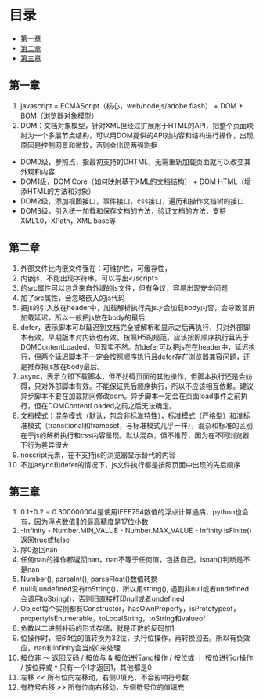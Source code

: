 # 目录
* [第一章](#第一章)
* [第二章](#第二章)
* [第三章](#第三章)


## 第一章
1. javascript = ECMAScript（核心，web/nodejs/adobe flash） + DOM + BOM（浏览器对象模型）
2. DOM：文档对象模型，针对XML但经过扩展用于HTML的API，把整个页面映射为一个多层节点结构，可以用DOM提供的API对内容和结构进行操作，出现原因是控制网景和微软，否则会出现两强割据
* DOM0级，参照点，指最初支持的DHTML，无需重新加载页面就可以改变其外观和内容
* DOM1级，DOM Core（如何映射基于XML的文档结构） + DOM HTML（增添HTML的方法和对象）
* DOM2级，添加视图接口，事件接口，css接口，遍历和操作文档树的接口
* DOM3级，引入统一加载和保存文档的方法，验证文档的方法，支持XML1.0，XPath，XML base等

## 第二章
1. 外部文件比内嵌文件强在：可维护性，可缓存性，
2. 内嵌js，不能出现</script>字符串，可以写出<\/script>
3. </script>的src属性可以包含来自外域的js文件，但有争议，容易出现安全问题
4. 加了src属性，会忽略嵌入的js代码
5. 把js的引入放在header中，加载解析执行完js才会加载body内容，会导致首屏加载延迟，所以一般把js放在body的最后
6. defer，表示脚本可以延迟到文档完全被解析和显示之后再执行，只对外部脚本有效，早期版本对内嵌也有效。按照H5的规范，应该按照顺序执行且先于DOMContentLoaded，但现实不然。加defer可以把js在在header中，延迟执行，但两个延迟脚本不一定会按照顺序执行且defer存在浏览器兼容问题，还是推荐把js放在body最后。
7. async，表示立即下载脚本，但不妨碍页面的其他操作，但脚本执行还是会妨碍，只对外部脚本有效。不能保证先后顺序执行，所以不应该相互依赖。建议异步脚本不要在加载期间修改dom。异步脚本一定会在页面load事件之前执行，但在DOMContentLoaded之前之后无法确定。
8. 文档模式：混杂模式（默认，包含非标准特性），标准模式（严格型）和准标准模式（transitional和frameset，与标准模式几乎一样），混杂和标准的区别在于js的解析执行和css内容呈现。默认混杂，但不推荐，因为在不同浏览器下行为差异很大
9. noscript元素，在不支持js的浏览器显示替代的内容
10. 不加async和defer的情况下，js文件执行都是按照页面中出现的先后顺序

## 第三章
1. 0.1+0.2 = 0.300000004是使用IEEE754数值的浮点计算通病，python也会有，因为浮点数值的最高精度是17位小数
2. -Infinity - Number.MIN_VALUE - Number.MAX_VALUE - Infinity  isFinite()返回true或false
3. 除0返回nan
4. 任何nan的操作都返回nan，nan不等于任何值，包括自己。isnan()判断是不是nan
5. Number(), parseInt(), parseFloat()数值转换
6. null和undefined没有toString()，所以用string(), 遇到非null或者undefined会调用toString()，否则旧直接打印null或者undefined
7. Object每个实例都有Constructor，hasOwnProperty，isPrototypeof，propertyIsEnumerable，toLocalString，toString和valueof
8. 负数以二进制补码的形式存储，就是正数的反码加1
9. 位操作时，把64位的值转换为32位，执行位操作，再转换回去。所以有负效应，nan和infinity会当成0来处理
10. 按位非 ～ 返回反码 / 按位与 & 按位进行and操作 / 按位或 ｜ 按位进行or操作 / 按位异或 ^ 只有一个1才返回1，其他都是0
11. 左移 << 所有位向左移动，右侧0填充，不会影响符号数
12. 有符号右移 >>  所有位向右移动，左侧符号位的值填充

